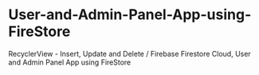 # User-and-Admin-Panel-App-using-FireStore
RecyclerView - Insert, Update and Delete / Firebase Firestore Cloud, User and Admin Panel App using FireStore
